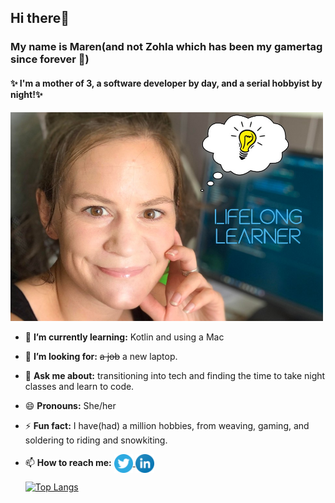 ## Hi there👋

### My name is Maren(and not Zohla which has been my gamertag since forever :floppy_disk:)
#### :sparkles:  I'm a mother of 3, a software developer by day, and a serial hobbyist by night!:sparkles:


<img src="https://github.com/Zohla/Zohla/blob/master/maren_bulb.jpg" width ="500">



- 🌱 **I’m currently learning:**   Kotlin and using a Mac
- 🤔 **I’m looking for:**          ~~a job~~ a new laptop.
- 💬 **Ask me about:**              transitioning into tech and finding the time to take night classes and learn to code.

- 😄 **Pronouns:**                 She/her
- ⚡ **Fun fact:**                 I have(had) a million hobbies, from weaving, gaming, and soldering to riding and snowkiting.
- 📫 **How to reach me:**     <a href="https://twitter.com/marenlilleberre">
  <img align="center" alt="Maren Lilleberre | Twitter" width="30px" src="https://github.com/Zohla/Zohla/blob/master/images/twitter-3.svg" />
  <a href="https://www.linkedin.com/in/maren-lilleberre-117406188">
  <img align="center" alt="Maren Lilleberre | LinkedIn" width="30px" src="https://github.com/Zohla/Zohla/blob/master/images/linkedin-icon.svg" />   
    
    
    [![Top Langs](https://github-readme-stats.vercel.app/api/top-langs/?username=zohla&layout=compact)](https://github.com/zohla/github-readme-stats)
